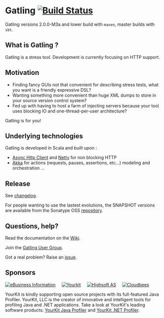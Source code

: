 # Gatling [![Build Status](https://travis-ci.org/gatling/gatling.svg?branch=master)](https://travis-ci.org/gatling/gatling)

Gatling versions 2.0.0-M3a and lower build with `maven`, master builds with `sbt`.

## What is Gatling ?

Gatling is a stress tool.
Development is currently focusing on HTTP support.

## Motivation

* Finding fancy GUIs not that convenient for describing stress tests, what you want is a friendly expressive DSL?
* Wanting something more convenient than huge XML dumps to store in your source version control system?
* Fed up with having to host a farm of injecting servers because your tool uses blocking IO and one-thread-per-user architecture?

Gatling is for you!

## Underlying technologies

Gatling is developed in Scala and built upon :

* [Async Http Client](https://github.com/AsyncHttpClient/async-http-client) and [Netty](http://netty.io) for non blocking HTTP
* [Akka](http://akka.io) for actions (requests, pauses, assertions, etc...) modeling and orchestration
...


## Release

See [changelog](https://github.com/gatling/gatling/wiki/Changelog).

For people wanting to use the lastest evolutions, the SNAPSHOT versions are available from the Sonatype OSS [repository](https://oss.sonatype.org/content/repositories/snapshots/io/gatling/highcharts/gatling-charts-highcharts/).


## Questions, help?

Read the documentation on the [Wiki](https://github.com/gatling/gatling/wiki).

Join the [Gatling User Group](https://groups.google.com/group/gatling).

Got a real problem? Raise an [issue](https://github.com/gatling/gatling/issues?sort=created&direction=desc&state=open).

## Sponsors

[![eBusiness Information](https://github.com/gatling/gatling/wiki/img/ebi_logo.png)](https://github.com/gatling/gatling/wiki/Sponsors)&nbsp;&nbsp;&nbsp;&nbsp;
[![Yourkit](https://github.com/gatling/gatling/wiki/img/yourkit_logo.png)](https://github.com/gatling/gatling/wiki/Sponsors)&nbsp;&nbsp;&nbsp;&nbsp;
[![Highsoft AS](https://github.com/gatling/gatling/wiki/img/highsoft_logo.png)](https://github.com/gatling/gatling/wiki/Sponsors)&nbsp;&nbsp;&nbsp;&nbsp;
[![Cloudbees](https://github.com/gatling/gatling/wiki/img/devcloud-logo.png)](https://github.com/gatling/gatling/wiki/Sponsors)

YourKit is kindly supporting open source projects with its full-featured Java Profiler.
YourKit, LLC is the creator of innovative and intelligent tools for profiling
Java and .NET applications. Take a look at YourKit's leading software products:
[YourKit Java Profiler](http://www.yourkit.com/java/profiler/index.jsp) and
[YourKit .NET Profiler](http://www.yourkit.com/.net/profiler/index.jsp).

